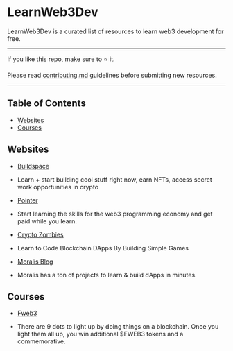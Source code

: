 # LearnWeb3Dev

LearnWeb3Dev is a curated list of resources to learn web3 development for free.

____________________________________________________________________________________________________________________________________________

If you like this repo, make sure to ⭐ it.

Please read [contributing.md](https://github.com/yogeshdhakal/learn-web3-development/blob/main/contributing.md) guidelines before submitting new resources.
____________________________________________________________________________________________________________________________________________

## Table of Contents

* [Websites](#websites)
* [Courses](#courses)

## Websites

* [Buildspace](https://buildspace.so/)
- Learn + start building cool stuff right now, earn NFTs, access secret work opportunities in crypto

* [Pointer](https://www.pointer.gg/)
- Start learning the skills for the web3 programming economy and get paid while you learn.

* [Crypto Zombies](https://cryptozombies.io/)
- Learn to Code Blockchain DApps By Building Simple Games

* [Moralis Blog](https://moralis.io/blog/)
- Moralis has a ton of projects to learn & build dApps in minutes.


## Courses

* [Fweb3](https://fweb3.xyz/)
- There are 9 dots to light up by doing things on a blockchain. Once you light them all up, you win additional $FWEB3 tokens and a commemorative.
